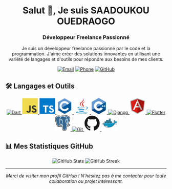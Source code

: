 <!-- Header Section -->
<h1 align="center">Salut 👋, Je suis SAADOUKOU OUEDRAOGO</h1>
<h3 align="center">Développeur Freelance Passionné</h3>

<!-- Introduction -->
<p align="center">
  Je suis un développeur freelance passionné par le code et la programmation. J'aime créer des solutions innovantes en utilisant une variété de langages et d'outils pour répondre aux besoins de mes clients.
</p>

<!-- Contact Information -->
<p align="center">
  <a href="mailto:osaadoukou@gmail.com"><img src="https://img.shields.io/badge/Email-osaadoukou@gmail.com-c14438?style=for-the-badge&logo=gmail&logoColor=white" alt="Email"></a>
  <a href="tel:+22675364491"><img src="https://img.shields.io/badge/Phone-+22675364491-blue?style=for-the-badge&logo=phone&logoColor=white" alt="Phone"></a>
  <a href="https://github.com/sidiki-codeur"><img src="https://img.shields.io/badge/GitHub-sidiki--codeur-181717?style=for-the-badge&logo=github&logoColor=white" alt="GitHub"></a>
</p>

<!-- Languages and Tools Section -->
## 🛠️ Langages et Outils

<div align="center">
  <!-- Dart -->
  <a href="https://dart.dev" target="_blank" rel="noreferrer">
    <img src="https://www.vectorlogo.zone/logos/dartlang/dartlang-icon.svg" alt="Dart" width="50" height="50"/>
  </a>
  <!-- JavaScript -->
  <a href="https://developer.mozilla.org/fr/docs/Web/JavaScript" target="_blank" rel="noreferrer">
    <img src="https://raw.githubusercontent.com/devicons/devicon/master/icons/javascript/javascript-original.svg" alt="JavaScript" width="50" height="50"/>
  </a>
  <!-- TypeScript -->
  <a href="https://www.typescriptlang.org/" target="_blank" rel="noreferrer">
    <img src="https://raw.githubusercontent.com/devicons/devicon/master/icons/typescript/typescript-original.svg" alt="TypeScript" width="50" height="50"/>
  </a>
  <!-- C -->
  <a href="https://www.cprogramming.com/" target="_blank" rel="noreferrer">
    <img src="https://raw.githubusercontent.com/devicons/devicon/master/icons/c/c-original.svg" alt="C" width="50" height="50"/>
  </a>
  <!-- Java -->
  <a href="https://www.java.com" target="_blank" rel="noreferrer">
    <img src="https://raw.githubusercontent.com/devicons/devicon/master/icons/java/java-original.svg" alt="Java" width="50" height="50"/>
  </a>
  <!-- C++ -->
  <a href="https://www.w3schools.com/cpp/" target="_blank" rel="noreferrer">
    <img src="https://raw.githubusercontent.com/devicons/devicon/master/icons/cplusplus/cplusplus-original.svg" alt="C++" width="50" height="50"/>
  </a>
  <!-- Django -->
  <a href="https://www.djangoproject.com/" target="_blank" rel="noreferrer">
    <img src="https://www.vectorlogo.zone/logos/djangoproject/djangoproject-ar21.svg" alt="Django" width="50" height="50"/>
  </a>
  <!-- Angular -->
  <a href="https://angular.io/" target="_blank" rel="noreferrer">
    <img src="https://raw.githubusercontent.com/devicons/devicon/master/icons/angularjs/angularjs-original.svg" alt="Angular" width="50" height="50"/>
  </a>
  <!-- Flutter -->
  <a href="https://flutter.dev/" target="_blank" rel="noreferrer">
    <img src="https://www.vectorlogo.zone/logos/flutterio/flutterio-icon.svg" alt="Flutter" width="50" height="50"/>
  </a>
  <!-- PostgreSQL -->
  <a href="https://www.postgresql.org/" target="_blank" rel="noreferrer">
    <img src="https://raw.githubusercontent.com/devicons/devicon/master/icons/postgresql/postgresql-original.svg" alt="PostgreSQL" width="50" height="50"/>
  </a>
  <!-- Git -->
  <a href="https://git-scm.com/" target="_blank" rel="noreferrer">
    <img src="https://www.vectorlogo.zone/logos/git-scm/git-scm-icon.svg" alt="Git" width="50" height="50"/>
  </a>
  <!-- GitHub -->
  <a href="https://github.com/sidiki-codeur" target="_blank" rel="noreferrer">
    <img src="https://raw.githubusercontent.com/devicons/devicon/master/icons/github/github-original.svg" alt="GitHub" width="50" height="50"/>
  </a>
  <!-- Docker -->
  <a href="https://www.docker.com/" target="_blank" rel="noreferrer">
    <img src="https://raw.githubusercontent.com/devicons/devicon/master/icons/docker/docker-original.svg" alt="Docker" width="50" height="50"/>
  </a>
</div>

<!-- GitHub Stats Section -->
## 📊 Mes Statistiques GitHub

<p align="center">
  <img src="https://github-readme-stats.vercel.app/api?username=sidiki-codeur&show_icons=true&theme=radical" alt="GitHub Stats">
  <img src="https://github-readme-streak-stats.herokuapp.com/?user=sidiki-codeur&theme=radical" alt="GitHub Streak">
</p>

<!-- Footer -->
---

<p align="center">
  <em>Merci de visiter mon profil GitHub ! N'hésitez pas à me contacter pour toute collaboration ou projet intéressant.</em>
</p>

